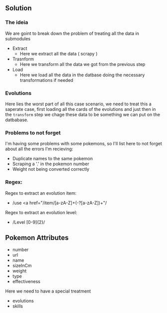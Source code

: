 ## Solution
### The ideia
We are goint to break down the problem of treating all the data in submodules
- Extract
    - Here we extract all the data ( scrapy )
- Trasnform
    - Here we transform all the data we got from the previous step
- Load
    - Here we load all the data in the datbase doing the necessary transformations if needed


### Evolutions
Here lies the worst part of all this case scenario, we need to treat this a saperate case, first loading all the cards
of the evolutions and just then in the `transform` step we chage these data to be something we can put on the datbabase.

### Problems to not forget
I'm having some problems with some pokemons, so I'll list here to not forget about all the errors I'm recieving:

- Duplicate names to the same pokemon
- Scraping a '.' in the pokemon number
- Weight not being converted correctly

### Regex:
Regex to extract an evolution item:
- /use <a href="\/item\/[a-zA-Z]+(-?[a-zA-Z])+"/

Regex to extract an evolution level:
- /Level [0-9]{2}/



## Pokemon Attributes
- number
- url
- name
- sizeInCm
- weight
- type
- effectiveness 

Here we need to have a special treatment
- evolutions
- skills



